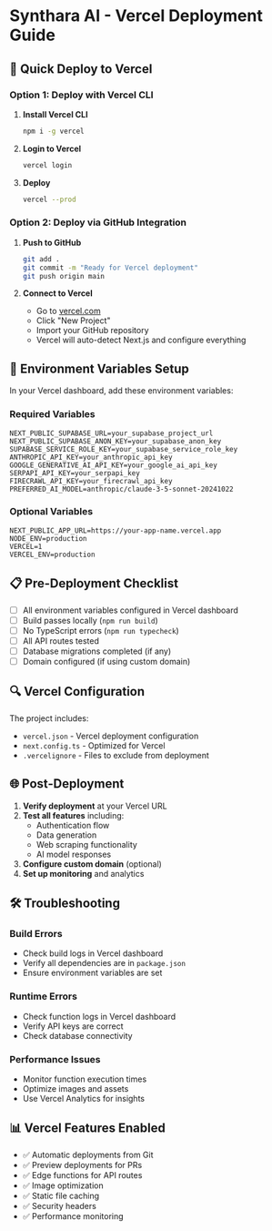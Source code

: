 # Synthara AI - Vercel Deployment Guide

## 🚀 Quick Deploy to Vercel

### Option 1: Deploy with Vercel CLI

1. **Install Vercel CLI**
   ```bash
   npm i -g vercel
   ```

2. **Login to Vercel**
   ```bash
   vercel login
   ```

3. **Deploy**
   ```bash
   vercel --prod
   ```

### Option 2: Deploy via GitHub Integration

1. **Push to GitHub**
   ```bash
   git add .
   git commit -m "Ready for Vercel deployment"
   git push origin main
   ```

2. **Connect to Vercel**
   - Go to [vercel.com](https://vercel.com)
   - Click "New Project"
   - Import your GitHub repository
   - Vercel will auto-detect Next.js and configure everything

## 🔧 Environment Variables Setup

In your Vercel dashboard, add these environment variables:

### Required Variables
```
NEXT_PUBLIC_SUPABASE_URL=your_supabase_project_url
NEXT_PUBLIC_SUPABASE_ANON_KEY=your_supabase_anon_key
SUPABASE_SERVICE_ROLE_KEY=your_supabase_service_role_key
ANTHROPIC_API_KEY=your_anthropic_api_key
GOOGLE_GENERATIVE_AI_API_KEY=your_google_ai_api_key
SERPAPI_API_KEY=your_serpapi_key
FIRECRAWL_API_KEY=your_firecrawl_api_key
PREFERRED_AI_MODEL=anthropic/claude-3-5-sonnet-20241022
```

### Optional Variables
```
NEXT_PUBLIC_APP_URL=https://your-app-name.vercel.app
NODE_ENV=production
VERCEL=1
VERCEL_ENV=production
```

## 📋 Pre-Deployment Checklist

- [ ] All environment variables configured in Vercel dashboard
- [ ] Build passes locally (`npm run build`)
- [ ] No TypeScript errors (`npm run typecheck`)
- [ ] All API routes tested
- [ ] Database migrations completed (if any)
- [ ] Domain configured (if using custom domain)

## 🔍 Vercel Configuration

The project includes:
- `vercel.json` - Vercel deployment configuration
- `next.config.ts` - Optimized for Vercel
- `.vercelignore` - Files to exclude from deployment

## 🌐 Post-Deployment

1. **Verify deployment** at your Vercel URL
2. **Test all features** including:
   - Authentication flow
   - Data generation
   - Web scraping functionality
   - AI model responses
3. **Configure custom domain** (optional)
4. **Set up monitoring** and analytics

## 🛠 Troubleshooting

### Build Errors
- Check build logs in Vercel dashboard
- Verify all dependencies are in `package.json`
- Ensure environment variables are set

### Runtime Errors
- Check function logs in Vercel dashboard
- Verify API keys are correct
- Check database connectivity

### Performance Issues
- Monitor function execution times
- Optimize images and assets
- Use Vercel Analytics for insights

## 📊 Vercel Features Enabled

- ✅ Automatic deployments from Git
- ✅ Preview deployments for PRs
- ✅ Edge functions for API routes
- ✅ Image optimization
- ✅ Static file caching
- ✅ Security headers
- ✅ Performance monitoring
